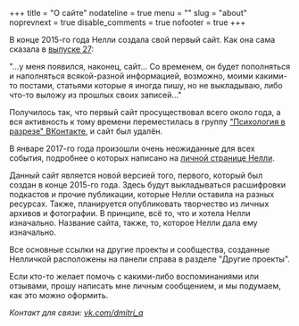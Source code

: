 +++
title = "О сайте"
nodateline = true
menu = ""
slug = "about"
noprevnext = true
disable_comments = true
nofooter = true
+++

В конце 2015-го года Нелли создала свой первый сайт. Как она сама сказала в [выпуске 27](/podcast/2015/12/26/issue27/):

"…у меня появился, наконец, сайт… Со временем, он будет пополняться и наполняться всякой-разной информацией, возможно, моими какими-то постами, статьями которые я иногда пишу, но не выкладываю, либо что-то выложу из прошлых своих записей…"

Получилось так, что первый сайт просуществовал всего около года, а вся активность к тому времени переместилась в группу ["Психология в разрезе" ВКонтакте](https://vk.com/fpsiholog), и сайт был удалён. 

В январе 2017-го года произошли очень неожиданные для всех события, подробнее о которых написано на [личной странице Нелли](https://vk.com/sunnybunnyf).

Данный сайт является новой версией того, первого, который был создан в конце 2015-го года. Здесь будут выкладываться расшифровки подкастов и прочие публикации, которые Нелли оставила на разных ресурсах. Также, планируется опубликовать творчество из личных архивов и фотографии. В принципе, всё то, что и хотела Нелли изначально. Название сайта, также, то, которое Нелли дала ему изначально. 

Все основные ссылки на другие проекты и сообщества, созданные Нелличкой расположены на панели справа в разделе "Другие проекты". 

Если кто-то желает помочь с какими-либо воспоминаниями или отзывами, прошу написать мне личным сообщением, и мы подумаем, как это можно оформить. 

*Контакт для связи: [vk.com/dmitri_a](https://vk.com/dmitri_a)*

